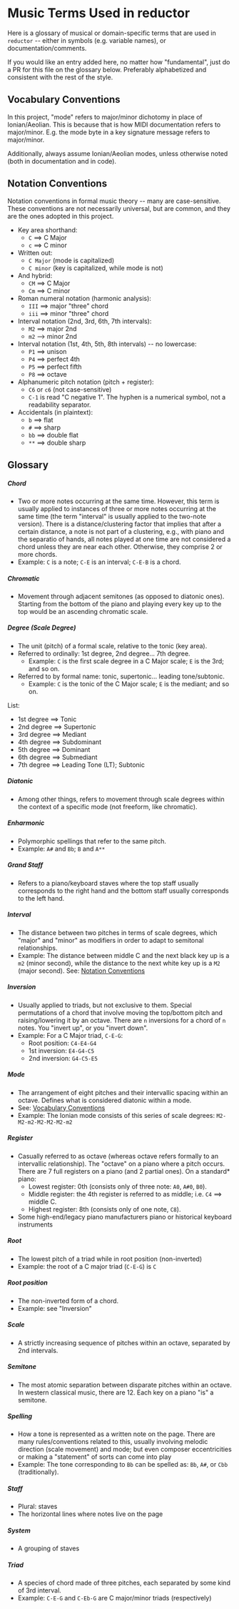 # Music Terms Used in reductor

Here is a glossary of musical or domain-specific terms that are used in `reductor` -- either in symbols
(e.g. variable names), or documentation/comments.

If you would like an entry added here, no matter how "fundamental", just do a PR for this file on the 
glossary below. Preferably alphabetized and consistent with the rest of the style.

## Vocabulary Conventions

In this project, "mode" refers to major/minor dichotomy in place of Ionian/Aeolian. This is because 
that is how MIDI documentation refers to major/minor. E.g. the mode byte in a key signature message refers 
to major/minor.

Additionally, always assume Ionian/Aeolian modes, unless otherwise noted (both in documentation and in code).

## Notation Conventions

Notation conventions in formal music theory -- many are case-sensitive. These conventions are not necessarily 
universal, but are common, and they are the ones adopted in this project.

+ Key area shorthand: 
  + `C` ==> C Major
  + `c` ==> C minor
+ Written out: 
  + `C Major` (mode is capitalized)
  + `C minor` (key is capitalized, while mode is not)
+ And hybrid:
  + `CM` ==> C Major
  + `Cm` ==> C minor
+ Roman numeral notation (harmonic analysis): 
  + `III` ==> major "three" chord
  + `iii` ==> minor "three" chord
+ Interval notation (2nd, 3rd, 6th, 7th intervals): 
  + `M2` ==> major 2nd
  + `m2` --> minor 2nd
+ Interval notation (1st, 4th, 5th, 8th intervals) -- no lowercase:
  + `P1` ==> unison
  + `P4` ==> perfect 4th
  + `P5` ==> perfect fifth
  + `P8` ==> octave
+ Alphanumeric pitch notation (pitch + register):
  + `C6` or `c6` (not case-sensitive)
  + `C-1` is read "C negative 1". The hyphen is a numerical symbol, not a readability separator.
+ Accidentals (in plaintext):
  + `b` ==> flat
  + `#` ==> sharp
  + `bb` ==> double flat
  + `**` ==> double sharp


## Glossary

##### Chord

+ Two or more notes occurring at the same time. However, this term is usually applied to instances of
  three or more notes occurring at the same time (the term "interval" is usually applied to the two-note
  version). There is a distance/clustering factor that implies that after a certain distance, a note is
  not part of a clustering, e.g., with piano and the separatio of hands, all notes played at one time are
  not considered a chord unless they are near each other. Otherwise, they comprise 2 or more chords.
+ Example: `C` is a note; `C-E` is an interval; `C-E-B` is a chord.


##### Chromatic

+ Movement through adjacent semitones (as opposed to diatonic ones). Starting from the bottom of the piano
  and playing every key up to the top would be an ascending chromatic scale.


##### Degree (Scale Degree)

+ The unit (pitch) of a formal scale, relative to the tonic (key area).
+ Referred to ordinally: 1st degree, 2nd degree... 7th degree.
    + Example: `C` is the first scale degree in a C Major scale; `E` is the 3rd; and so on.
+ Referred to by formal name: tonic, supertonic... leading tone/subtonic.
    + Example: `C` is the tonic of the C Major scale; `E` is the mediant; and so on.

List:
+ 1st degree ==> Tonic
+ 2nd degree ==> Supertonic
+ 3rd degree ==> Mediant
+ 4th degree ==> Subdominant
+ 5th degree ==> Dominant
+ 6th degree ==> Submediant
+ 7th degree ==> Leading Tone (LT); Subtonic


##### Diatonic

+ Among other things, refers to movement through scale degrees within the context of a specific mode (not
  freeform, like chromatic).


##### Enharmonic

+ Polymorphic spellings that refer to the same pitch.
+ Example: `A#` and `Bb`; `B` and `A**`


##### Grand Staff

+ Refers to a piano/keyboard staves where the top staff usually corresponds to the right hand and the bottom staff usually corresponds to the left hand.


##### Interval

+ The distance between two pitches in terms of scale degrees, which "major" and "minor" as modifiers in 
  order to adapt to semitonal relationships.
+ Example: The distance between middle C and the next black key up is a `m2` (minor second), while the 
  distance to the next white key up is a `M2` (major second). See: [Notation Conventions](#notation-conventions)


##### Inversion

+ Usually applied to triads, but not exclusive to them. Special permutations of a chord that involve 
  moving the top/bottom pitch and raising/lowering it by an octave. There are `n` inversions for a chord of 
  `n` notes. You "invert up", or you "invert down".
+ Example: For a C Major triad, `C-E-G`:
  + Root position: `C4-E4-G4`
  + 1st inversion: `E4-G4-C5`
  + 2nd inversion: `G4-C5-E5`


##### Mode

+ The arrangement of eight pitches and their intervallic spacing within an octave. Defines what is
  considered diatonic within a mode.
+ See: [Vocabulary Conventions](#vocabulary-conventions)
+ Example: The Ionian mode consists of this series of scale degrees: `M2-M2-m2-M2-M2-M2-m2`


##### Register

+ Casually referred to as octave (whereas octave refers formally to an intervallic relationship). The
  "octave" on a piano where a pitch occurs. There are 7 full registers on a piano (and 2 partial ones). On a
  standard* piano:
    + Lowest register: 0th (consists only of three note: `A0`, `A#0`, `B0`).
    + Middle register: the 4th register is referred to as middle; i.e. `C4` ==> middle C.
    + Highest register: 8th (consists only of one note, `C8`).
+ Some high-end/legacy piano manufacturers piano or historical keyboard instruments


##### Root

+ The lowest pitch of a triad while in root position (non-inverted)
+ Example: the root of a C major triad (`C-E-G`) is `C`


##### Root position

+ The non-inverted form of a chord.
+ Example: see "Inversion"


##### Scale

+ A strictly increasing sequence of pitches within an octave, separated by 2nd
  intervals.


##### Semitone

+ The most atomic separation between disparate pitches within an octave. In western classical music, there 
  are 12. Each key on a piano "is" a semitone.


##### Spelling

+ How a tone is represented as a written note on the page. There are many rules/conventions related to
  this, usually involving melodic direction (scale movement) and mode; but even composer eccentricities or
  making a "statement" of sorts can come into play
+ Example: The tone corresponding to `Bb` can be spelled as: `Bb`, `A#`, or `Cbb` (traditionally).


##### Staff

+ Plural: staves
+ The horizontal lines where notes live on the page


##### System

+ A grouping of staves


##### Triad
+ A species of chord made of three pitches, each separated by some kind of 3rd interval.
+ Example: `C-E-G` and `C-Eb-G` are C major/minor triads (respectively)
